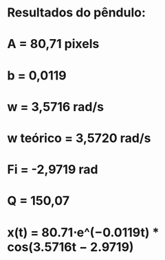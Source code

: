 # Resultados do pêndulo:

# A = 80,71 pixels

# b = 0,0119

# w = 3,5716 rad/s

# w teórico = 3,5720 rad/s

# Fi = -2,9719 rad

# Q = 150,07

# x(t) = 80.71⋅e^(−0.0119t) * cos(3.5716t − 2.9719)
